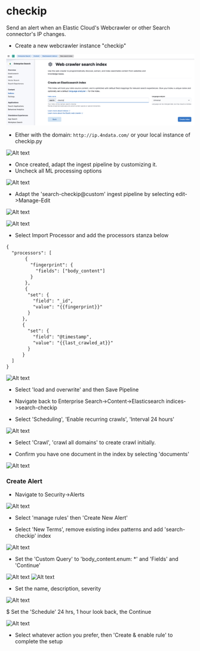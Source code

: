 # checkip
Send an alert when an Elastic Cloud's Webcrawler or other Search connector's IP changes. 


* Create a new webcrawler instance "checkip"

![Alt text](/img/setup1.png?raw=true "Create webcrawler")

* Either with the domain:
```http://ip.4ndata.com/``` or your local instance of checkip.py

![Alt text](/img/setup2.png?raw=true "Set domain")

* Once created, adapt the ingest pipeline by customizing it.
* Uncheck all ML processing options

![Alt text](/img/setup3.png?raw=true "Uncheck ML options")


* Adapt the 'search-checkip@custom' ingest pipeline by selecting edit->Manage-Edit

![Alt text](/img/setup4.png?raw=true "Uncheck ML options")

![Alt text](/img/setup5.png?raw=true "Uncheck ML options")

* Select Import Processor and add the processors stanza below

```
{
  "processors": [
       {
         "fingerprint": {
           "fields": ["body_content"]
         }
       },
       {
        "set": {
          "field": "_id",
          "value": "{{fingerprint}}"
        }
      },
      {
        "set": {
          "field": "@timestamp",
          "value": "{{last_crawled_at}}"
        }
      }
  ]
}
```

![Alt text](/img/setup6.png?raw=true "Uncheck ML options")

* Select 'load and overwrite' and then Save Pipeline

* Navigate back to Enterprise Search->Content->Elasticsearch indices->search-checkip

* Select 'Scheduling', 'Enable recurring crawls', 'Interval 24 hours'

![Alt text](/img/setup7.png?raw=true "Uncheck ML options")

* Select 'Crawl', 'crawl all domains' to create crawl initially. 

* Confirm you have one document in the index by selecting 'documents'

![Alt text](/img/setup8.png?raw=true "Uncheck ML options")

### Create Alert

* Navigate to Security->Alerts

![Alt text](/img/alert1.png?raw=true "Uncheck ML options")

* Select 'manage rules' then 'Create New Alert'

* Select 'New Terms', remove existing index patterns and add 'search-checkip' index

![Alt text](/img/alert2.png?raw=true "Uncheck ML options")

* Set the 'Custom Query' to 'body_content.enum: *' and 'Fields' and 'Continue'

![Alt text](/img/alert3.png?raw=true "Uncheck ML options")
![Alt text](/img/alert4.png?raw=true "Uncheck ML options")

* Set the name, description, severity

![Alt text](/img/alert5.png?raw=true "Uncheck ML options")

$ Set the 'Schedule' 24 hrs, 1 hour look back, the Continue

![Alt text](/img/alert6.png?raw=true "Uncheck ML options")

* Select whatever action you prefer, then 'Create & enable rule' to complete the setup










